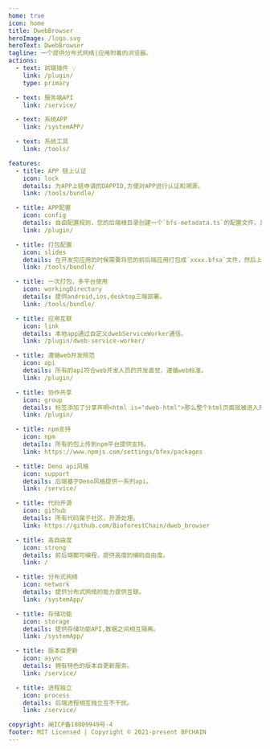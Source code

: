 ```yaml
---
home: true
icon: home
title: DwebBrowser
heroImage: /logo.svg
heroText: DwebBrowser
tagline: 一个提供分布式网络|应用附着的浏览器。
actions:
  - text: 前端插件 💡
    link: /plugin/
    type: primary

  - text: 服务端API
    link: /service/

  - text: 系统APP
    link: /systemAPP/

  - text: 系统工具
    link: /tools/

features:
  - title: APP 链上认证
    icon: lock
    details: 为APP上链申请的DAPPID,方便对APP进行认证和溯源。
    link: /tools/bundle/

  - title: APP配置
    icon: config
    details: 自由配置规则，您的后端根目录创建一个`bfs-metadata.ts`的配置文件，具体查看后端配置。
    link: /plugin/

  - title: 打包配置
    icon: slides
    details: 在开发完应用的时候需要将您的前后端应用打包成`xxxx.bfsa`文件，然后上传到应用商城。
    link: /tools/bundle/

  - title: 一次打包，多平台使用
    icon: workingDirectory
    details: 提供android,ios,desktop三端部署。
    link: /tools/bundle/

  - title: 应用互联
    icon: link
    details: 本地app通过自定义dwebServiceWorker通信。
    link: /plugin/dweb-service-worker/

  - title: 遵循web开发规范
    icon: api
    details: 所有的api符合web开发人员的开发直觉，遵循web标准。
    link: /plugin/

  - title: 协作共享
    icon: group
    details: 标签添加了分享声明<html is="dweb-html">那么整个html页面就被进入共享模式。
    link: /plugin/

  - title: npm支持
    icon: npm
    details: 所有的包上传到npm平台提供支持。
    link: https://www.npmjs.com/settings/bfex/packages

  - title: Deno api风格
    icon: support
    details: 后端基于Deno风格提供一系列api。
    link: /service/

  - title: 代码开源
    icon: github
    details: 所有代码属于社区，开源处理。
    link: https://github.com/BioforestChain/dweb_browser

  - title: 高自由度
    icon: strong
    details: 前后端都可编程，提供高度的编码自由度。
    link: /

  - title: 分布式网络
    icon: network
    details: 提供分布式网络的能力提供互联。
    link: /systemApp/

  - title: 存储功能
    icon: storage
    details: 提供存储功能API,数据之间相互隔离。
    link: /systemApp/

  - title: 版本自更新
    icon: async
    details: 拥有特色的版本自更新服务。
    link: /service/

  - title: 进程独立
    icon: process
    details: 后端进程相互独立互不干扰。
    link: /service/

copyright: 闽ICP备18009949号-4
footer: MIT Licensed | Copyright © 2021-present BFCHAIN
---
```

